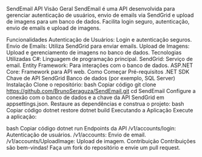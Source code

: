 SendEmail API
Visão Geral
SendEmail é uma API desenvolvida para gerenciar autenticação de usuários, envio de emails via SendGrid e upload de imagens para um banco de dados. Facilita login seguro, autenticação, envio de emails e upload de imagens.

Funcionalidades
Autenticação de Usuários: Login e autenticação seguros.
Envio de Emails: Utiliza SendGrid para enviar emails.
Upload de Imagens: Upload e gerenciamento de imagens no banco de dados.
Tecnologias Utilizadas
C#: Linguagem de programação principal.
SendGrid: Serviço de email.
Entity Framework: Para interações com o banco de dados.
ASP.NET Core: Framework para API web.
Como Começar
Pré-requisitos
.NET SDK
Chave de API SendGrid
Banco de dados (por exemplo, SQL Server)
Instalação
Clone o repositório:
bash
Copiar código
git clone https://github.com/BrunoSeraguza/SendEmail.git
cd SendEmail
Configure a conexão com o banco de dados e a chave da API SendGrid em appsettings.json.
Restaure as dependências e construa o projeto:
bash
Copiar código
dotnet restore
dotnet build
Executando a Aplicação
Execute a aplicação:

bash
Copiar código
dotnet run
Endpoints da API
/v1/accounts/login: Autenticação de usuários.
/v1/accounts: Envio de email.
/v1/accounts/UploadImage: Upload de imagem.
Contribuição
Contribuições são bem-vindas! Faça um fork do repositório e envie um pull request.

